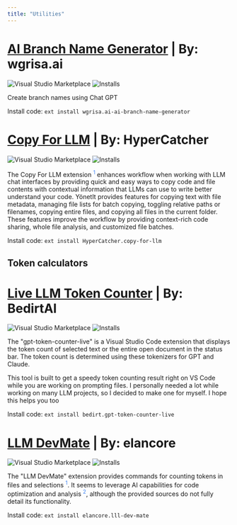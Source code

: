 ```yaml
---
title: "Utilities"
---
```


# [AI Branch Name Generator](https://marketplace.visualstudio.com/items?itemName=wgrisa.ai-branch-name-generator)  | By: wgrisa.ai

![Visual Studio Marketplace](https://img.shields.io/visual-studio-marketplace/v/wgrisa.ai-ai-branch-name-generator?label=VS%20Code%20Marketplace&logo=visual-studio-code&style=for-the-badge)
![Installs](https://img.shields.io/visual-studio-marketplace/i/wgrisa.ai-ai-branch-name-generator?label=Installs&style=for-the-badge)

Create branch names using Chat GPT

Install code:
`ext install wgrisa.ai-ai-branch-name-generator`

# [Copy For LLM](https://marketplace.visualstudio.com/items?itemName=HyperCatcher.copy-for-llm)  | By: HyperCatcher

![Visual Studio Marketplace](https://img.shields.io/visual-studio-marketplace/v/HyperCatcher.copy-for-llm?label=VS%20Code%20Marketplace&logo=visual-studio-code&style=for-the-badge)
![Installs](https://img.shields.io/visual-studio-marketplace/i/HyperCatcher.copy-for-llm?label=Installs&style=for-the-badge)
 
The Copy For LLM extension  <sup><a href="https://marketplace.visualstudio.com/items?itemName=HyperCatcher.copy-for-llm" target="_blank" rel="noreferrer" style="color: rgb(59, 130, 246); text-decoration: none; hover:text-decoration: underline;">1</a></sup> enhances workflow when working with LLM chat interfaces by providing quick and easy ways to copy code and file contents with contextual information that LLMs can use to write better understand your code.
 YönetIt provides features for copying text with file metadata, managing file lists for batch copying, toggling relative paths or filenames, copying entire files, and copying all files in the current folder. These features improve the workflow by providing context-rich code sharing, whole file analysis, and customized file batches.
 
Install code:
`ext install HyperCatcher.copy-for-llm`

## Token calculators

# [Live LLM Token Counter](https://marketplace.visualstudio.com/items?itemName=bedirt.gpt-token-counter-live)  | By: BedirtAI

![Visual Studio Marketplace](https://img.shields.io/visual-studio-marketplace/v/bedirt.gpt-token-counter-live?label=VS%20Code%20Marketplace&logo=visual-studio-code&style=for-the-badge)
![Installs](https://img.shields.io/visual-studio-marketplace/i/bedirt.gpt-token-counter-live?label=Installs&style=for-the-badge)
 
The "gpt-token-counter-live" is a Visual Studio Code extension that displays the token count of selected text or the entire open document in the status bar. The token count is determined using these tokenizers for GPT and Claude.

This tool is built to get a speedy token counting result right on VS Code while you are working on prompting files. I personally needed a lot while working on many LLM projects, so I decided to make one for myself. I hope this helps you too

Install code:
`ext install bedirt.gpt-token-counter-live`


# [LLM DevMate](https://marketplace.visualstudio.com/items?itemName=elancore.llm-dev-mate)  | By: elancore

![Visual Studio Marketplace](https://img.shields.io/visual-studio-marketplace/v/elancore.llm-dev-mate?label=VS%20Code%20Marketplace&logo=visual-studio-code&style=for-the-badge)
![Installs](https://img.shields.io/visual-studio-marketplace/i/elancore.llm-dev-mate?label=Installs&style=for-the-badge)
 
The "LLM DevMate" extension provides commands for counting tokens in files and selections  <sup><a href="https://marketplace.visualstudio.com/items?itemName=elancore.llm-dev-mate" target="_blank" rel="noreferrer" style="color: rgb(59, 130, 246); text-decoration: none; hover:text-decoration: underline;">1</a></sup>. It seems to leverage AI capabilities for code optimization and analysis  <sup><a href="https://marketplace.visualstudio.com/items?itemName=TeamSankey.devmateai" target="_blank" rel="noreferrer" style="color: rgb(59, 130, 246); text-decoration: none; hover:text-decoration: underline;">2</a></sup>, although the provided sources do not fully detail its functionality. 
 
Install code:
`ext install elancore.lll-dev-mate`



